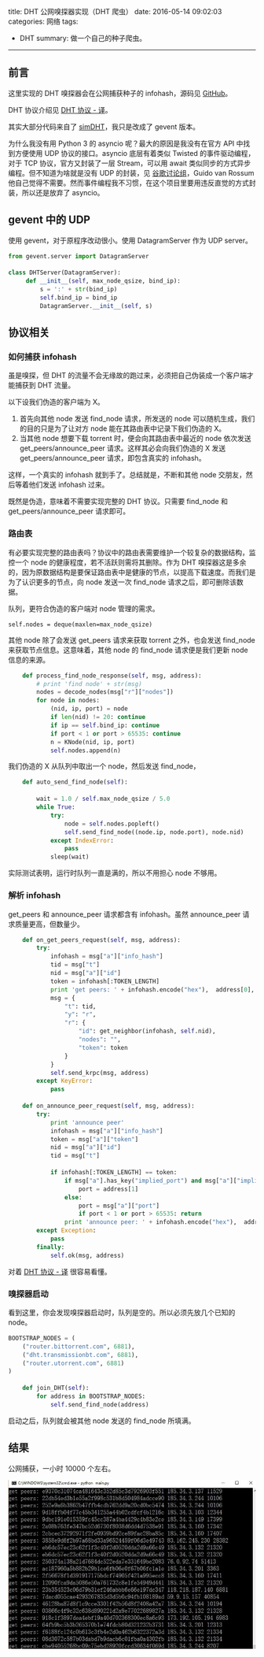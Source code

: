 title: DHT 公网嗅探器实现（DHT 爬虫）
date: 2016-05-14 09:02:03
categories: 网络
tags: 
- DHT
summary: 做一个自己的种子爬虫。
---


## 前言

这里实现的 DHT 嗅探器会在公网捕获种子的 infohash，源码见 [GitHub](https://github.com/lyyyuna/DHT_sniffer)。

DHT 协议介绍见 [DHT 协议 - 译](http://www.lyyyuna.com/2016/03/26/dht01/)。

其实大部分代码来自了 [simDHT](https://github.com/Fuck-You-GFW/simDHT/blob/master/simDHT.py)，我只是改成了 gevent 版本。

为什么我没有用 Python 3 的 asyncio 呢？最大的原因是我没有在官方 API 中找到方便使用 UDP 协议的接口。asyncio 底层有着类似 Twisted 的事件驱动编程，对于 TCP 协议，官方又封装了一层 Stream，可以用 await 类似同步的方式异步编程。但不知道为啥就是没有 UDP 的封装，见 [谷歌讨论组](https://groups.google.com/forum/#!topic/python-tulip/xYgQRXkb83g)，Guido van Rossum 他自己觉得不需要。然而事件编程我不习惯，在这个项目里要用违反直觉的方式封装，所以还是放弃了 asyncio。

## gevent 中的 UDP

使用 gevent，对于原程序改动很小。使用 DatagramServer 作为 UDP server。

```python
from gevent.server import DatagramServer

class DHTServer(DatagramServer): 
     def __init__(self, max_node_qsize, bind_ip): 
         s = ':' + str(bind_ip) 
         self.bind_ip = bind_ip 
         DatagramServer.__init__(self, s) 
```


## 协议相关

### 如何捕获 infohash

虽是嗅探，但 DHT 的流量不会无缘故的跑过来，必须把自己伪装成一个客户端才能捕获到 DHT 流量。

以下设我们伪造的客户端为 X。

1. 首先向其他 node 发送 find_node 请求，所发送的 node 可以随机生成，我们的目的只是为了让对方 node 能在其路由表中记录下我们伪造的 X。
2. 当其他 node 想要下载 torrent 时，便会向其路由表中最近的 node 依次发送 get_peers/announce_peer 请求。这样其必会向我们伪造的 X 发送 get_peers/announce_peer 请求，即包含真实的 infohash。

这样，一个真实的 infohash 就到手了。总结就是，不断和其他 node 交朋友，然后等着他们发送 infohash 过来。

既然是伪造，意味着不需要实现完整的 DHT 协议。只需要 find_node 和 get_peers/announce_peer 请求即可。

### 路由表

有必要实现完整的路由表吗？协议中的路由表需要维护一个较复杂的数据结构，监控一个 node 的健康程度，若不活跃则需将其删除。作为 DHT 嗅探器这是多余的，因为原数据结构是要保证路由表中是健康的节点，以提高下载速度。而我们是为了认识更多的节点，向 node 发送一次 find_node 请求之后，即可删除该数据。

队列，更符合伪造的客户端对 node 管理的需求。

    self.nodes = deque(maxlen=max_node_qsize)
    
其他 node 除了会发送 get_peers 请求来获取 torrent 之外，也会发送 find_node 来获取节点信息。这意味着，其他 node 的 find_node 请求便是我们更新 node 信息的来源。

```python
    def process_find_node_response(self, msg, address):
        # print 'find node' + str(msg)
        nodes = decode_nodes(msg["r"]["nodes"])
        for node in nodes:
            (nid, ip, port) = node
            if len(nid) != 20: continue
            if ip == self.bind_ip: continue
            if port < 1 or port > 65535: continue
            n = KNode(nid, ip, port)
            self.nodes.append(n)
```

我们伪造的 X 从队列中取出一个 node，然后发送 find_node，

```python
    def auto_send_find_node(self):

        wait = 1.0 / self.max_node_qsize / 5.0
        while True:
            try:
                node = self.nodes.popleft()
                self.send_find_node((node.ip, node.port), node.nid)
            except IndexError:
                pass
            sleep(wait) 
```
            
实际测试表明，运行时队列一直是满的，所以不用担心 node 不够用。

### 解析 infohash

get_peers 和 announce_peer 请求都含有 infohash。虽然 announce_peer 请求质量更高，但数量少。

```python
    def on_get_peers_request(self, msg, address):
        try:
            infohash = msg["a"]["info_hash"]
            tid = msg["t"]
            nid = msg["a"]["id"]
            token = infohash[:TOKEN_LENGTH]
            print 'get peers: ' + infohash.encode("hex"),  address[0], address[1]
            msg = {
                "t": tid,
                "y": "r",
                "r": {
                    "id": get_neighbor(infohash, self.nid),
                    "nodes": "",
                    "token": token
                }
            }
            self.send_krpc(msg, address)
        except KeyError:
            pass

    def on_announce_peer_request(self, msg, address):
        try:
            print 'announce peer'
            infohash = msg["a"]["info_hash"]
            token = msg["a"]["token"]
            nid = msg["a"]["id"]
            tid = msg["t"]

            if infohash[:TOKEN_LENGTH] == token:
                if msg["a"].has_key("implied_port") and msg["a"]["implied_port"] != 0:
                    port = address[1]
                else:
                    port = msg["a"]["port"]
                    if port < 1 or port > 65535: return
                print 'announce peer: ' + infohash.encode("hex"),  address[0], port
        except Exception:
            pass
        finally:
            self.ok(msg, address)
```

对着 [DHT 协议 - 译](http://www.lyyyuna.com/2016/03/26/dht01/) 很容易看懂。

### 嗅探器启动

看到这里，你会发现嗅探器启动时，队列是空的。所以必须先放几个已知的 node。

```python
BOOTSTRAP_NODES = (
    ("router.bittorrent.com", 6881),
    ("dht.transmissionbt.com", 6881),
    ("router.utorrent.com", 6881)
)

    def join_DHT(self):
        for address in BOOTSTRAP_NODES:
            self.send_find_node(address)
```

启动之后，队列就会被其他 node 发送的 find_node 所填满。

## 结果

公网捕获，一小时 10000 个左右。

![效果图](https://raw.githubusercontent.com/lyyyuna/blog_img/master/blog/201605/psb.jpg)